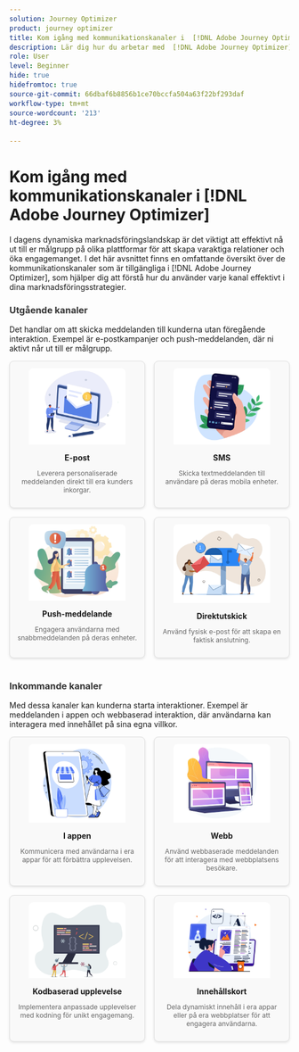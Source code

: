 ```yaml
---
solution: Journey Optimizer
product: journey optimizer
title: Kom igång med kommunikationskanaler i  [!DNL Adobe Journey Optimizer]
description: Lär dig hur du arbetar med  [!DNL Adobe Journey Optimizer] kommunikationskanaler.
role: User
level: Beginner
hide: true
hidefromtoc: true
source-git-commit: 66dbaf6b8856b1ce70bccfa504a63f22bf293daf
workflow-type: tm+mt
source-wordcount: '213'
ht-degree: 3%

---
```


# Kom igång med kommunikationskanaler i [!DNL Adobe Journey Optimizer]

I dagens dynamiska marknadsföringslandskap är det viktigt att effektivt nå ut till er målgrupp på olika plattformar för att skapa varaktiga relationer och öka engagemanget. I det här avsnittet finns en omfattande översikt över de kommunikationskanaler som är tillgängliga i [!DNL Adobe Journey Optimizer], som hjälper dig att förstå hur du använder varje kanal effektivt i dina marknadsföringsstrategier.

<!-- Outbound Channels Section -->
<div style="margin-bottom: 40px;">
    <h3 style="margin-bottom: 16px; color: #333;">Utgående kanaler</h3>
    <p>Det handlar om att skicka meddelanden till kunderna utan föregående interaktion. Exempel är e-postkampanjer och push-meddelanden, där ni aktivt når ut till er målgrupp.
</p>
    <div style="display: grid; grid-template-columns: repeat(auto-fit, minmax(160px, 1fr)); gap: 16px;">
        <!-- Card 1: Email -->
        <div style="border: 1px solid #e0e0e0; border-radius: 8px; padding: 12px; text-align: center; background-color: #f9f9f9; box-shadow: 0 2px 4px rgba(0,0,0,0.1);">
            <a href="../email/get-started-email.md"><img src="assets/do-not-localize/email.png" alt="E-post" style="width: 80%; border-radius: 8px 8px 0 0;"></a>
            <h4 style="margin: 12px 0 8px;">E-post</h4>
            <p style="font-size: 12px; color: #666;">Leverera personaliserade meddelanden direkt till era kunders inkorgar.</p>
        </div>
        <!-- Card 2: SMS -->
        <div style="border: 1px solid #e0e0e0; border-radius: 8px; padding: 12px; text-align: center; background-color: #f9f9f9; box-shadow: 0 2px 4px rgba(0,0,0,0.1);">
            <a href="../sms/get-started-sms.md"><img src="assets/do-not-localize/sms.png" alt="SMS" style="width: 80%; border-radius: 8px 8px 0 0;"></a>
            <h4 style="margin: 12px 0 8px;">SMS</h4>
            <p style="font-size: 12px; color: #666;">Skicka textmeddelanden till användare på deras mobila enheter.</p>
        </div>
        <!-- Card 3: Push Notification -->
        <div style="border: 1px solid #e0e0e0; border-radius: 8px; padding: 12px; text-align: center; background-color: #f9f9f9; box-shadow: 0 2px 4px rgba(0,0,0,0.1);">
            <a href="../push/get-started-push.md"><img src="assets/do-not-localize/push.png" alt="Push-meddelande" style="width: 80%; border-radius: 8px 8px 0 0;"></a>
            <h4 style="margin: 12px 0 8px;">Push-meddelande</h4>
            <p style="font-size: 12px; color: #666;">Engagera användarna med snabbmeddelanden på deras enheter.</p>
        </div>
        <!-- Card 4: Direct Mail -->
        <div style="border: 1px solid #e0e0e0; border-radius: 8px; padding: 12px; text-align: center; background-color: #f9f9f9; box-shadow: 0 2px 4px rgba(0,0,0,0.1);">
            <a href="../direct-mail/get-started-direct-mail.md"><img src="assets/do-not-localize/direct-mail.jpg" alt="Direktutskick" style="width: 80%; border-radius: 8px 8px 0 0;"></a>
            <h4 style="margin: 12px 0 8px;">Direktutskick</h4>
            <p style="font-size: 12px; color: #666;">Använd fysisk e-post för att skapa en faktisk anslutning.</p>
        </div>
    </div>
</div>

<!-- Inbound Channels Section -->
<div>
    <h3 style="margin-bottom: 16px; color: #333;">Inkommande kanaler</h3>
    <p>Med dessa kanaler kan kunderna starta interaktioner. Exempel är meddelanden i appen och webbaserad interaktion, där användarna kan interagera med innehållet på sina egna villkor.</p>
    <div style="display: grid; grid-template-columns: repeat(auto-fit, minmax(160px, 1fr)); gap: 16px;">
        <!-- Card 1: In-app -->
        <div style="border: 1px solid #e0e0e0; border-radius: 8px; padding: 12px; text-align: center; background-color: #f9f9f9; box-shadow: 0 2px 4px rgba(0,0,0,0.1);">
            <a href="../in-app/get-started-in-app.md"><img src="assets/do-not-localize/inapp.jpg" alt="I appen" style="width: 80%; border-radius: 8px 8px 0 0;"></a>
            <h4 style="margin: 12px 0 8px;">I appen</h4>
            <p style="font-size: 12px; color: #666;">Kommunicera med användarna i era appar för att förbättra upplevelsen.</p>
        </div>
        <!-- Card 2: Web -->
        <div style="border: 1px solid #e0e0e0; border-radius: 8px; padding: 12px; text-align: center; background-color: #f9f9f9; box-shadow: 0 2px 4px rgba(0,0,0,0.1);">
            <a href="../web/get-started-web.md"><img src="assets/do-not-localize/web.jpg" alt="Webb" style="width: 80%; border-radius: 8px 8px 0 0;"></a>
            <h4 style="margin: 12px 0 8px;">Webb</h4>
            <p style="font-size: 12px; color: #666;">Använd webbaserade meddelanden för att interagera med webbplatsens besökare.</p>
        </div>
        <!-- Card 3: Code-based Experience -->
        <div style="border: 1px solid #e0e0e0; border-radius: 8px; padding: 12px; text-align: center; background-color: #f9f9f9; box-shadow: 0 2px 4px rgba(0,0,0,0.1);">
            <a href="../code-based/get-started-code-based.md"><img src="assets/do-not-localize/code.png" alt="Kodbaserad upplevelse" style="width: 80%; border-radius: 8px 8px 0 0;"></a>
            <h4 style="margin: 12px 0 8px;">Kodbaserad upplevelse</h4>
            <p style="font-size: 12px; color: #666;">Implementera anpassade upplevelser med kodning för unikt engagemang.</p>
        </div>
        <!-- Card 4: Content Cards -->
        <div style="border: 1px solid #e0e0e0; border-radius: 8px; padding: 12px; text-align: center; background-color: #f9f9f9; box-shadow: 0 2px 4px rgba(0,0,0,0.1);">
            <a href="../content-card/get-started-content-card.md"><img src="assets/do-not-localize/cards.png" alt="Innehållskort" style="width: 80%; border-radius: 8px 8px 0 0;"></a>
            <h4 style="margin: 12px 0 8px;">Innehållskort</h4>
            <p style="font-size: 12px; color: #666;">Dela dynamiskt innehåll i era appar eller på era webbplatser för att engagera användarna.</p>
        </div>
    </div>
</div>